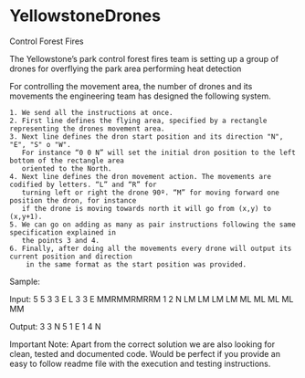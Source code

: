 # YellowstoneDrones
Control Forest Fires

The Yellowstone’s park control forest fires team is setting up a group of drones for overflying 
the park area performing heat detection  

For controlling the movement area, the number of drones and its movements the engineering team 
has designed the following system.

    1. We send all the instructions at once.
    2. First line defines the flying area, specified by a rectangle representing the drones movement area.
    3. Next line defines the dron start position and its direction "N", "E", "S" o "W". 
       For instance “0 0 N” will set the initial dron position to the left bottom of the rectangle area 
       oriented to the North.
    4. Next line defines the dron movement action. The movements are codified by letters. “L” and “R” for 
       turning left or right the drone 90º. “M” for moving forward one position the dron, for instance 
       if the drone is moving towards north it will go from (x,y) to (x,y+1).
    5. We can go on adding as many as pair instructions following the same specification explained in 
       the points 3 and 4.
    6. Finally, after doing all the movements every drone will output its current position and direction 
        in the same format as the start position was provided. 

Sample:

Input:
5 5
3 3 E
L
3 3 E
MMRMMRMRRM
1 2 N
LM LM LM LM ML ML ML ML MM

Output:
3 3 N
5 1 E
1 4 N

Important Note:
Apart from the correct solution we are also looking for clean, tested and documented code. Would be perfect 
if you provide an easy to follow readme file with the execution and testing instructions.